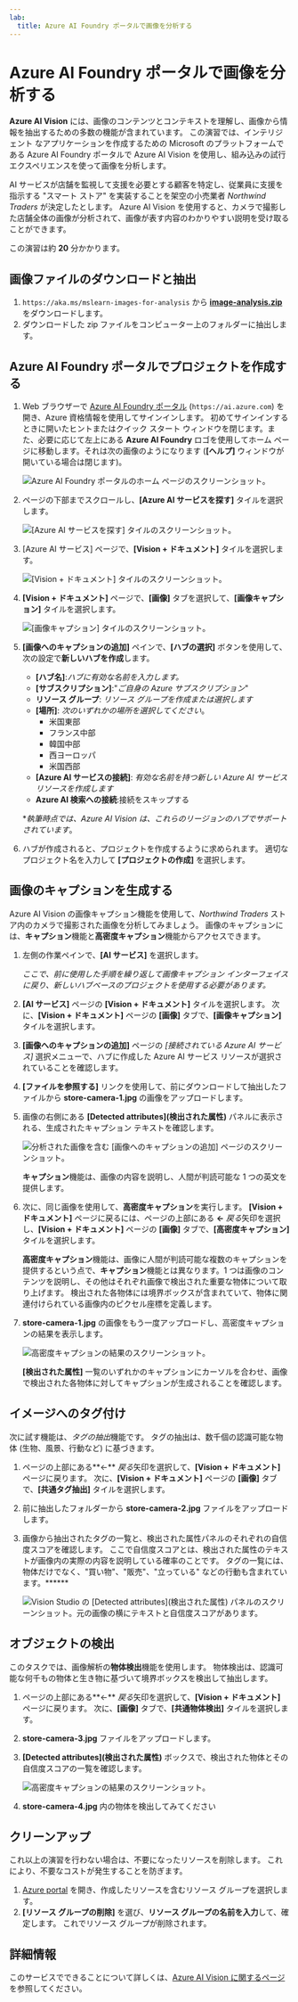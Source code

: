 ```yaml
---
lab:
  title: Azure AI Foundry ポータルで画像を分析する
---
```


# Azure AI Foundry ポータルで画像を分析する

**Azure AI Vision** には、画像のコンテンツとコンテキストを理解し、画像から情報を抽出するための多数の機能が含まれています。 この演習では、インテリジェント なアプリケーションを作成するための Microsoft のプラットフォームである Azure AI Foundry ポータルで Azure AI Vision を使用し、組み込みの試行エクスペリエンスを使って画像を分析します。 

AI サービスが店舗を監視して支援を必要とする顧客を特定し、従業員に支援を指示する "スマート ストア" を実装することを架空の小売業者 *Northwind Traders* が決定したとします。 Azure AI Vision を使用すると、カメラで撮影した店舗全体の画像が分析されて、画像が表す内容のわかりやすい説明を受け取ることができます。

この演習は約 **20** 分かかります。

## 画像ファイルのダウンロードと抽出

1. `https://aka.ms/mslearn-images-for-analysis` から **[image-analysis.zip](https://aka.ms/mslearn-images-for-analysis)** をダウンロードします。
1. ダウンロードした zip ファイルをコンピューター上のフォルダーに抽出します。

## Azure AI Foundry ポータルでプロジェクトを作成する

1. Web ブラウザーで [Azure AI Foundry ポータル](https://ai.azure.com) (`https://ai.azure.com`) を開き、Azure 資格情報を使用してサインインします。 初めてサインインするときに開いたヒントまたはクイック スタート ウィンドウを閉じます。また、必要に応じて左上にある **Azure AI Foundry** ロゴを使用してホーム ページに移動します。それは次の画像のようになります (**[ヘルプ]** ウィンドウが開いている場合は閉じます)。

    ![Azure AI Foundry ポータルのホーム ページのスクリーンショット。](./media/ai-foundry-portal.png)

1. ページの下部までスクロールし、**[Azure AI サービスを探す]** タイルを選択します。

    ![[Azure AI サービスを探す] タイルのスクリーンショット。](./media/ai-services.png)

1. [Azure AI サービス] ページで、**[Vision + ドキュメント]** タイルを選択します。

    ![[Vision + ドキュメント] タイルのスクリーンショット。](./media/vision-tile.png)

1. **[Vision + ドキュメント]** ページで、**[画像]** タブを選択して、**[画像キャプション]** タイルを選択します。

    ![[画像キャプション] タイルのスクリーンショット。](./media/image-captioning-tile.png)

1. **[画像へのキャプションの追加]** ペインで、**[ハブの選択]** ボタンを使用して、次の設定で**新しいハブを作成**します。
    - **[ハブ名]**:*ハブに有効な名前を入力します。*
    - **[サブスクリプション]**:"*ご自身の Azure サブスクリプション*"
    - **リソース グループ**: *リソース グループを作成または選択します*
    - **[場所]**: *次のいずれかの場所を選択してください*。
        - 米国東部
        - フランス中部
        - 韓国中部
        - 西ヨーロッパ
        - 米国西部
    - **[Azure AI サービスの接続]**: *有効な名前を持つ新しい Azure AI サービス リソースを作成します*
    - **Azure AI 検索への接続**:接続をスキップする

    \**執筆時点では、Azure AI Vision は、これらのリージョンのハブでサポートされています*。

1. ハブが作成されると、プロジェクトを作成するように求められます。 適切なプロジェクト名を入力して **[プロジェクトの作成]** を選択します。

## 画像のキャプションを生成する

Azure AI Vision の画像キャプション機能を使用して、*Northwind Traders* ストア内のカメラで撮影された画像を分析してみましょう。 画像のキャプションには、**キャプション**機能と**高密度キャプション**機能からアクセスできます。

1. 左側の作業ペインで、**[AI サービス]** を選択します。

    *ここで、前に使用した手順を繰り返して画像キャプション インターフェイスに戻り、新しいハブベースのプロジェクトを使用する必要があります。*

1. **[AI サービス]** ページの **[Vision + ドキュメント]** タイルを選択します。 次に、**[Vision + ドキュメント]** ページの **[画像]** タブで、**[画像キャプション]** タイルを選択します。

1. **[画像へのキャプションの追加]** ページの *[接続されている Azure AI サービス]* 選択メニューで、ハブに作成した Azure AI サービス リソースが選択されていることを確認します。

1. **[ファイルを参照する]** リンクを使用して、前にダウンロードして抽出したファイルから **store-camera-1.jpg** の画像をアップロードします。

1. 画像の右側にある **[Detected attributes]\(検出された属性\)** パネルに表示される、生成されたキャプション テキストを確認します。

    ![分析された画像を含む [画像へのキャプションの追加] ページのスクリーンショット。](./media/image-captioning.png)

    **キャプション**機能は、画像の内容を説明し、人間が判読可能な 1 つの英文を提供します。

1. 次に、同じ画像を使用して、**高密度キャプション**を実行します。 **[Vision + ドキュメント]** ページに戻るには、ページの上部にある **&larr;** *戻る*矢印を選択し、**[Vision + ドキュメント]** ページの **[画像]** タブで、**[高密度キャプション]** タイルを選択します。

    **高密度キャプション**機能は、画像に人間が判読可能な複数のキャプションを提供するという点で、**キャプション**機能とは異なります。1 つは画像のコンテンツを説明し、その他はそれぞれ画像で検出された重要な物体について取り上げます。 検出された各物体には境界ボックスが含まれていて、物体に関連付けられている画像内のピクセル座標を定義します。

1. **store-camera-1.jpg** の画像をもう一度アップロードし、高密度キャプションの結果を表示します。

    ![高密度キャプションの結果のスクリーンショット。](./media/dense-captioning.png)

    **[検出された属性]** 一覧のいずれかのキャプションにカーソルを合わせ、画像で検出された各物体に対してキャプションが生成されることを確認します。

## イメージへのタグ付け 

次に試す機能は、*タグの抽出*機能です。 タグの抽出は、数千個の認識可能な物体 (生物、風景、行動など) に基づきます。

1. ページの上部にある**&larr;** *戻る*矢印を選択して、**[Vision + ドキュメント]** ページに戻ります。 次に、**[Vision + ドキュメント]** ページの **[画像]** タブで、**[共通タグ抽出]** タイルを選択します。
1. 前に抽出したフォルダーから **store-camera-2.jpg** ファイルをアップロードします。
1. 画像から抽出されたタグの一覧と、検出された属性パネルのそれぞれの自信度スコアを確認します。 ここで自信度スコアとは、検出された属性のテキストが画像内の実際の内容を説明している確率のことです。 タグの一覧には、物体だけでなく、"買い物"、"販売"、"立っている" などの行動も含まれています。******

    ![Vision Studio の [Detected attributes]\(検出された属性\) パネルのスクリーンショット。元の画像の横にテキストと自信度スコアがあります。](./media/analyze-images-vision/detect-attributes.png)

## オブジェクトの検出

このタスクでは、画像解析の**物体検出**機能を使用します。 物体検出は、認識可能な何千もの物体と生き物に基づいて境界ボックスを検出して抽出します。

1. ページの上部にある**&larr;** *戻る*矢印を選択して、**[Vision + ドキュメント]** ページに戻ります。 次に、**[画像]** タブで、**[共通物体検出]** タイルを選択します。

1. **store-camera-3.jpg** ファイルをアップロードします。

1. **[Detected attributes]\(検出された属性\)** ボックスで、検出された物体とその自信度スコアの一覧を確認します。

    ![高密度キャプションの結果のスクリーンショット。](./media/object-detection.png)

1. **store-camera-4.jpg** 内の物体を検出してみてください

## クリーンアップ

これ以上の演習を行わない場合は、不要になったリソースを削除します。 これにより、不要なコストが発生することを防ぎます。

1. [Azure portal]( https://portal.azure.com) を開き、作成したリソースを含むリソース グループを選択します。 
1. **[リソース グループの削除]** を選び、**リソース グループの名前を入力**して、確定します。 これでリソース グループが削除されます。

## 詳細情報

このサービスでできることについて詳しくは、[Azure AI Vision に関するページ](https://learn.microsoft.com/azure/ai-services/computer-vision/overview)を参照してください。
